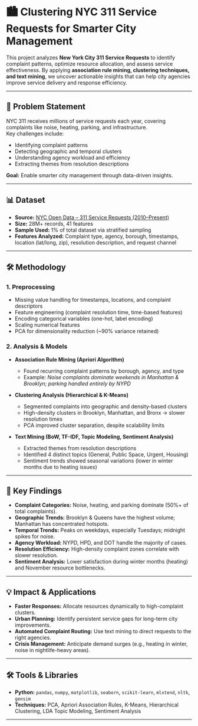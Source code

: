 # 🏙️ Clustering NYC 311 Service Requests for Smarter City Management

This project analyzes **New York City 311 Service Requests** to identify complaint patterns, optimize resource allocation, and assess service effectiveness. By applying **association rule mining, clustering techniques, and text mining**, we uncover actionable insights that can help city agencies improve service delivery and response efficiency.

---

## 📌 Problem Statement
NYC 311 receives millions of service requests each year, covering complaints like noise, heating, parking, and infrastructure.  
Key challenges include:
- Identifying complaint patterns
- Detecting geographic and temporal clusters
- Understanding agency workload and efficiency
- Extracting themes from resolution descriptions  

**Goal:** Enable smarter city management through data-driven insights.

---

## 📊 Dataset
- **Source:** [NYC Open Data – 311 Service Requests (2010–Present)](https://data.cityofnewyork.us/Social-Services/311-Service-Requests-from-2010-to-Present/erm2-nwe9/about_data)  
- **Size:** 28M+ records, 41 features  
- **Sample Used:** 1% of total dataset via stratified sampling  
- **Features Analyzed:** Complaint type, agency, borough, timestamps, location (lat/long, zip), resolution description, and request channel  

---

## 🛠️ Methodology
### 1. **Preprocessing**
- Missing value handling for timestamps, locations, and complaint descriptors  
- Feature engineering (complaint resolution time, time-based features)  
- Encoding categorical variables (one-hot, label encoding)  
- Scaling numerical features  
- PCA for dimensionality reduction (~90% variance retained)  

### 2. **Analysis & Models**
- **Association Rule Mining (Apriori Algorithm)**  
  - Found recurring complaint patterns by borough, agency, and type  
  - Example: *Noise complaints dominate weekends in Manhattan & Brooklyn; parking handled entirely by NYPD*  

- **Clustering Analysis (Hierarchical & K-Means)**  
  - Segmented complaints into geographic and density-based clusters  
  - High-density clusters in Brooklyn, Manhattan, and Bronx → slower resolution times  
  - PCA improved cluster separation, despite scalability limits  

- **Text Mining (BoW, TF-IDF, Topic Modeling, Sentiment Analysis)**  
  - Extracted themes from resolution descriptions  
  - Identified 4 distinct topics (General, Public Space, Urgent, Housing)  
  - Sentiment trends showed seasonal variations (lower in winter months due to heating issues)  

---

## 🔑 Key Findings
- **Complaint Categories:** Noise, heating, and parking dominate (50%+ of total complaints).  
- **Geographic Trends:** Brooklyn & Queens have the highest volume; Manhattan has concentrated hotspots.  
- **Temporal Trends:** Peaks on weekdays, especially Tuesdays; midnight spikes for noise.  
- **Agency Workload:** NYPD, HPD, and DOT handle the majority of cases.  
- **Resolution Efficiency:** High-density complaint zones correlate with slower resolution.  
- **Sentiment Analysis:** Lower satisfaction during winter months (heating) and November resource bottlenecks.  

---

## 💡 Impact & Applications
- **Faster Responses:** Allocate resources dynamically to high-complaint clusters.  
- **Urban Planning:** Identify persistent service gaps for long-term city improvements.  
- **Automated Complaint Routing:** Use text mining to direct requests to the right agencies.  
- **Crisis Management:** Anticipate demand surges (e.g., heating in winter, noise in nightlife-heavy areas).  

---

## 🛠️ Tools & Libraries
- **Python:** `pandas`, `numpy`, `matplotlib`, `seaborn`, `scikit-learn`, `mlxtend`, `nltk`, `gensim`  
- **Techniques:** PCA, Apriori Association Rules, K-Means, Hierarchical Clustering, LDA Topic Modeling, Sentiment Analysis  

---
